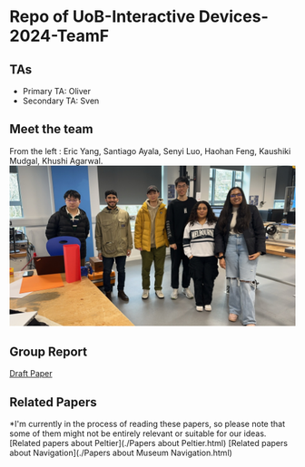 # Repo of UoB-Interactive Devices-2024-TeamF

## TAs ##
- Primary TA: Oliver
- Secondary TA: Sven

## Meet the team

From the left : Eric Yang, Santiago Ayala, Senyi Luo, Haohan Feng, Kaushiki Mudgal, Khushi Agarwal.
![Group](IMG_8082.JPG)

## Group Report ##

[Draft Paper](https://www.overleaf.com/read/brwqzwrvnbwb#e0ddff "Team F")

## Related Papers ##
*I'm currently in the process of reading these papers, so please note that some of them might not be entirely relevant or suitable for our ideas.
[Related papers about Peltier](./Papers about Peltier.html)
[Related papers about Navigation](./Papers about Museum Navigation.html)
